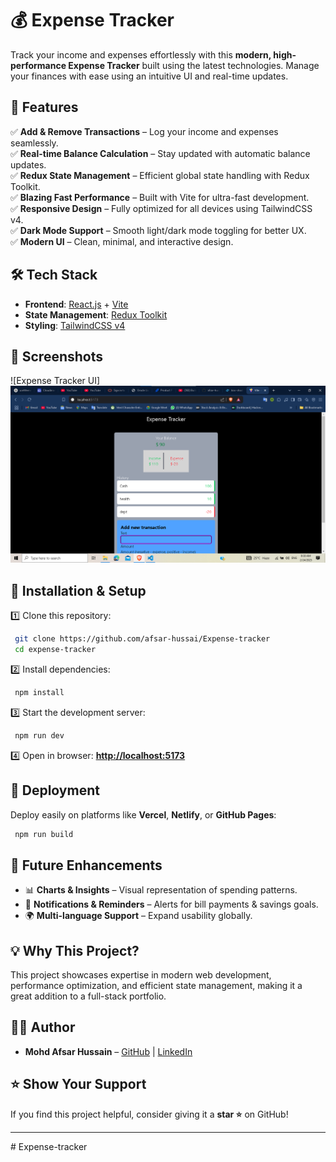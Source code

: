 # 💰 Expense Tracker

Track your income and expenses effortlessly with this **modern, high-performance Expense Tracker** built using the latest technologies. Manage your finances with ease using an intuitive UI and real-time updates.

## 🚀 Features

✅ **Add & Remove Transactions** – Log your income and expenses seamlessly.  
✅ **Real-time Balance Calculation** – Stay updated with automatic balance updates.  
✅ **Redux State Management** – Efficient global state handling with Redux Toolkit.  
✅ **Blazing Fast Performance** – Built with Vite for ultra-fast development.  
✅ **Responsive Design** – Fully optimized for all devices using TailwindCSS v4.  
✅ **Dark Mode Support** – Smooth light/dark mode toggling for better UX.  
✅ **Modern UI** – Clean, minimal, and interactive design.  

## 🛠️ Tech Stack

- **Frontend**: [React.js](https://react.dev/) + [Vite](https://vitejs.dev/)
- **State Management**: [Redux Toolkit](https://redux-toolkit.js.org/)
- **Styling**: [TailwindCSS v4](https://tailwindcss.com/)

## 📸 Screenshots

![Expense Tracker UI] ![Not available](image.png)

## 🔧 Installation & Setup

1️⃣ Clone this repository:
```bash
 git clone https://github.com/afsar-hussai/Expense-tracker
 cd expense-tracker
```
2️⃣ Install dependencies:
```bash
 npm install
```
3️⃣ Start the development server:
```bash
 npm run dev
```
4️⃣ Open in browser: **[http://localhost:5173](http://localhost:5173)**

## 🚀 Deployment

Deploy easily on platforms like **Vercel**, **Netlify**, or **GitHub Pages**:
```bash
 npm run build
```

## 📌 Future Enhancements

- 📊 **Charts & Insights** – Visual representation of spending patterns.
- 🔔 **Notifications & Reminders** – Alerts for bill payments & savings goals.
- 🌍 **Multi-language Support** – Expand usability globally.

## 💡 Why This Project?
This project showcases expertise in modern web development, performance optimization, and efficient state management, making it a great addition to a full-stack portfolio.

## 👨‍💻 Author
- **Mohd Afsar Hussain** – [GitHub](https://github.com/afsar-hussai/Expense-tracker) | [LinkedIn](https://www.linkedin.com/in/mohdafsarhussain)

## ⭐ Show Your Support
If you find this project helpful, consider giving it a **star ⭐** on GitHub!

---
#   E x p e n s e - t r a c k e r 
